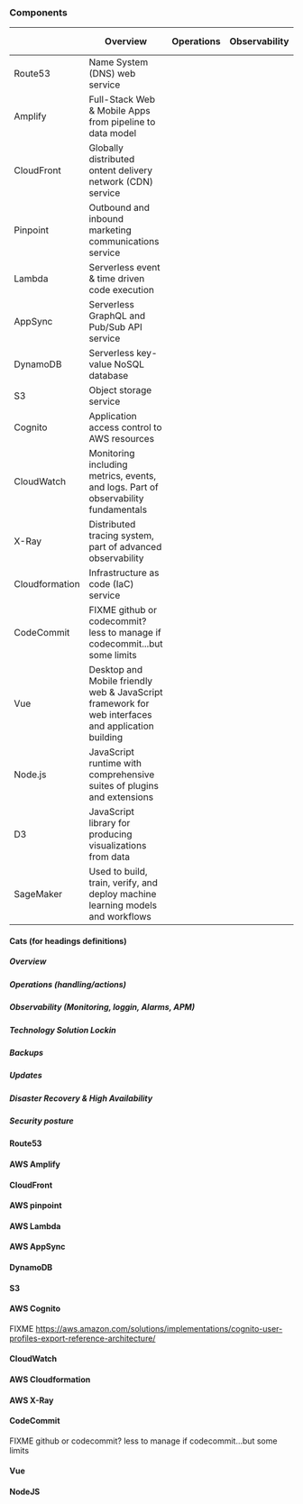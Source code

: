 ### Components

|                | Overview                                                                                           | Operations | Observability | Lockin | Backups                                                                                               | Updates | Disaster recovery | High Availability | Security |
| -------------- | -------------------------------------------------------------------------------------------------- | ---------- | ------------- | ------ | ----------------------------------------------------------------------------------------------------- | ------- | ----------------- | ----------------- | -------- |
| Route53        | Name System (DNS) web service                                                                      |            |               |        |                                                                                                       |         |                   |                   |          |
| Amplify        | Full-Stack Web & Mobile Apps from pipeline to data model                                           |            |               |        |                                                                                                       |         |                   |                   |          |
| CloudFront     | Globally distributed ontent delivery network (CDN) service                                         |            |               |        |                                                                                                       |         |                   |                   |          |
| Pinpoint       | Outbound and inbound marketing communications service                                              |            |               |        |                                                                                                       |         |                   |                   |          |
| Lambda         | Serverless event & time driven code execution                                                      |            |               |        |                                                                                                       |         |                   |                   |          |
| AppSync        | Serverless GraphQL and Pub/Sub API service                                                         |            |               |        |                                                                                                       |         |                   |                   |          |
| DynamoDB       | Serverless key-value NoSQL database                                                                |            |               |        |                                                                                                       |         |                   |                   |          |
| S3             | Object storage service                                                                             |            |               |        |                                                                                                       |         |                   |                   |          |
| Cognito        | Application access control to AWS resources                                                        |            |               |        | https://aws.amazon.com/solutions/implementations/cognito-user-profiles-export-reference-architecture/ |         |                   |                   |          |
| CloudWatch     | Monitoring including metrics, events, and logs. Part of observability fundamentals                 |            |               |        |                                                                                                       |         |                   |                   |          |
| X-Ray          | Distributed tracing system, part of advanced observability                                         |            |               |        |                                                                                                       |         |                   |                   |          |
| Cloudformation | Infrastructure as code (IaC) service                                                               |            |               |        |                                                                                                       |         |                   |                   |          |
| CodeCommit     | FIXME github or codecommit? less to manage if codecommit...but some limits                         |            |               |        |                                                                                                       |         |                   |                   |          |
| Vue            | Desktop and Mobile friendly web & JavaScript framework for web interfaces and application building |            |               |        |                                                                                                       |         |                   |                   |          |
| Node.js        | JavaScript runtime with comprehensive suites of plugins and extensions                             |            |               |        |                                                                                                       |         |                   |                   |          |
| D3        | JavaScript library for producing visualizations from data                         |            |               |        |                                                                                                       |         |                   |                   |          |
| SageMaker        | Used to build, train, verify, and deploy machine learning models and workflows                         |            |               |        |                                                                                                       |         |                   |                   |          |


#### Cats (for headings definitions)
##### Overview
##### Operations (handling/actions)
##### Observability (Monitoring, loggin, Alarms, APM)
##### Technology Solution Lockin
##### Backups
##### Updates
##### Disaster Recovery & High Availability
##### Security posture


#### Route53
#### AWS Amplify
#### CloudFront
#### AWS pinpoint
#### AWS Lambda
#### AWS AppSync
#### DynamoDB
#### S3
#### AWS Cognito
FIXME https://aws.amazon.com/solutions/implementations/cognito-user-profiles-export-reference-architecture/
#### CloudWatch
#### AWS Cloudformation
#### AWS X-Ray
#### CodeCommit
FIXME github or codecommit? less to manage if codecommit...but some limits
#### Vue
#### NodeJS


